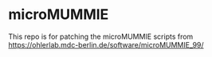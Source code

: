 # microMUMMIE

This repo is for patching the microMUMMIE scripts from https://ohlerlab.mdc-berlin.de/software/microMUMMIE_99/
